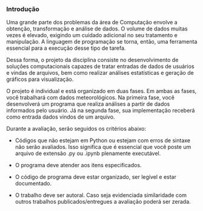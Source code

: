 ### Introdução
Uma grande parte dos problemas da área de Computação envolve a obtenção, transformação e análise de dados. O volume de dados muitas vezes é elevado, exigindo um cuidado adicional no seu tratamento e manipulação. A linguagem de programação se torna, então, uma ferramenta essencial para a execução desse tipo de tarefa.

Dessa forma, o projeto da disciplina consiste no desenvolvimento de soluções computacionais capazes de tratar entradas de dados de usuários e vindas de arquivos, bem como realizar análises estatísticas e geração de gráficos para visualização. 

O projeto é individual e está organizado em duas fases. Em ambas as fases, você trabalhará com dados meteorológicos. Na primeira fase, você desenvolverá um programa que realiza análises a partir de dados informados pelo usuário. Já na segunda fase, sua implementação receberá como entrada dados vindos de um arquivo. 

Durante a avaliação, serão seguidos os critérios abaixo:

- Códigos que não estejam em Python ou estejam com erros de sintaxe não serão avaliados. Isso significa que é essencial que você poste um arquivo de extensão .py ou .ipynb plenamente executável.

- O programa deve atender aos itens especificados.

- O código de programa deve estar organizado, ser legível e estar documentado.

- O trabalho deve ser autoral. Caso seja evidenciada similaridade com outros trabalhos publicados/entregues a avaliação poderá ser zerada.